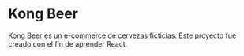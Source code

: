 # Kong Beer

Kong Beer es un e-commerce de cervezas ficticias. Este proyecto fue creado con el fín de aprender React.
